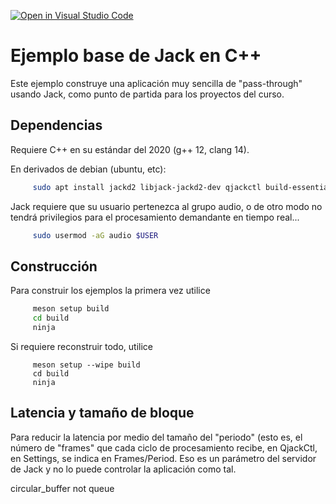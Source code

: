 [![Open in Visual Studio Code](https://classroom.github.com/assets/open-in-vscode-718a45dd9cf7e7f842a935f5ebbe5719a5e09af4491e668f4dbf3b35d5cca122.svg)](https://classroom.github.com/online_ide?assignment_repo_id=11659015&assignment_repo_type=AssignmentRepo)
# Ejemplo base de Jack en C++

Este ejemplo construye una aplicación muy sencilla de "pass-through"
usando Jack, como punto de partida para los proyectos del curso.

## Dependencias

Requiere C++ en su estándar del 2020 (g++ 12, clang 14).

En derivados de debian (ubuntu, etc):

```bash
     sudo apt install jackd2 libjack-jackd2-dev qjackctl build-essential meson ninja-build
```
 
Jack requiere que su usuario pertenezca al grupo audio, o de otro modo
no tendrá privilegios para el procesamiento demandante en tiempo
real...

```bash
     sudo usermod -aG audio $USER
```

## Construcción

Para construir los ejemplos la primera vez utilice

```bash
     meson setup build
     cd build
     ninja
```

Si requiere reconstruir todo, utilice

```
     meson setup --wipe build
     cd build
     ninja
```

## Latencia y tamaño de bloque

Para reducir la latencia por medio del tamaño del "periodo" (esto es,
el número de "frames" que cada ciclo de procesamiento recibe, en
QjackCtl, en Settings, se indica en Frames/Period.  Eso es un
parámetro del servidor de Jack y no lo puede controlar la aplicación
como tal.

circular_buffer not queue


